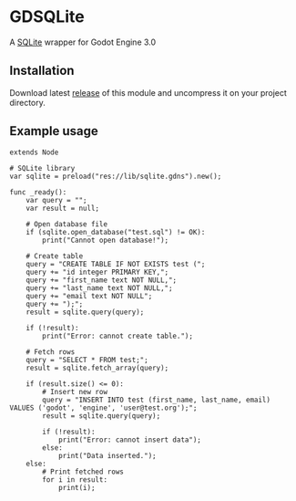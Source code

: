 # GDSQLite

A [SQLite](https://www.sqlite.org/) wrapper for Godot Engine 3.0

## Installation

Download latest [release](https://github.com/khairul169/gdsqlite-native/releases) of this module and uncompress it on your project directory.

## Example usage
```
extends Node

# SQLite library
var sqlite = preload("res://lib/sqlite.gdns").new();

func _ready():
	var query = "";
	var result = null;
	
	# Open database file
	if (sqlite.open_database("test.sql") != OK):
		print("Cannot open database!");
	
	# Create table
	query = "CREATE TABLE IF NOT EXISTS test (";
	query += "id integer PRIMARY KEY,";
	query += "first_name text NOT NULL,";
	query += "last_name text NOT NULL,";
	query += "email text NOT NULL";
	query += ");";
	result = sqlite.query(query);
	
	if (!result):
		print("Error: cannot create table.");
	
	# Fetch rows
	query = "SELECT * FROM test;";
	result = sqlite.fetch_array(query);
	
	if (result.size() <= 0):
		# Insert new row
		query = "INSERT INTO test (first_name, last_name, email) VALUES ('godot', 'engine', 'user@test.org');";
		result = sqlite.query(query);
		
		if (!result):
			print("Error: cannot insert data");
		else:
			print("Data inserted.");
	else:
		# Print fetched rows
		for i in result:
			print(i);
```
